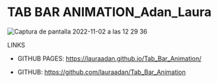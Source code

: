 # TAB BAR ANIMATION_Adan_Laura

![Captura de pantalla 2022-11-02 a las 12 29 36](https://user-images.githubusercontent.com/86961241/199478905-ea68cd21-af17-469a-ad28-fa6c73ece360.png)




LINKS

- GITHUB PAGES: https://lauraadan.github.io/Tab_Bar_Animation/

-  GITHUB: https://github.com/lauraadan/Tab_Bar_Animation


